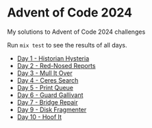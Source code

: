 # Advent of Code 2024

My solutions to Advent of Code 2024 challenges

Run `mix test` to see the results of all days.

- [Day 1 - Historian Hysteria](./days/01-historian_hysteria)
- [Day 2 - Red-Nosed Reports](./days/02-red_nosed_reports)
- [Day 3 - Mull It Over](./days/03-mull_it_over)
- [Day 4 - Ceres Search](./days/04-ceres_search)
- [Day 5 - Print Queue](./days/05-print_queue)
- [Day 6 - Guard Gallivant](./days/06-guard_gallivant)
- [Day 7 - Bridge Repair](./days/07-bridge_repair)
- [Day 9 - Disk Fragmenter](./days/09-disk_fragmenter)
- [Day 10 - Hoof It](./days/10-hoof_it)
